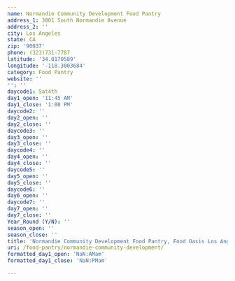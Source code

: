 ```yaml
---
name: Normandie Community Development Food Pantry
address_1: 3801 South Normandie Avenue
address_2: ''
city: Los Angeles
state: CA
zip: '90037'
phone: (323)731-7787
latitude: '34.0170589'
longitude: '-118.3003684'
category: Food Pantry
website: ''
'': ''
daycode1: Sat4th
day1_open: '11:45 AM'
day1_close: '1:00 PM'
daycode2: ''
day2_open: ''
day2_close: ''
daycode3: ''
day3_open: ''
day3_close: ''
daycode4: ''
day4_open: ''
day4_close: ''
daycode5: ''
day5_open: ''
day5_close: ''
daycode6: ''
day6_open: ''
daycode7: ''
day7_open: ''
day7_close: ''
Year_Round (Y/N): ''
season_open: ''
season_close: ''
title: 'Normandie Community Development Food Pantry, Food Oasis Los Angeles'
uri: /food-pantry/normandie-community-development/
formatted_day1_open: 'NaN:AMam'
formatted_day1_close: 'NaN:PMam'

---
```

